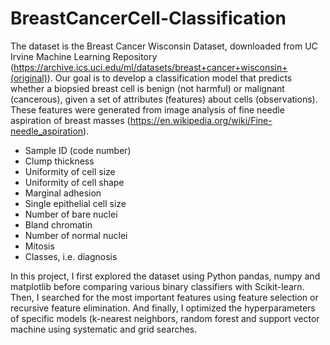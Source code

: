 # BreastCancerCell-Classification

The dataset is the Breast Cancer Wisconsin Dataset, downloaded from UC Irvine Machine Learning Repository (https://archive.ics.uci.edu/ml/datasets/breast+cancer+wisconsin+(original)).
Our goal is to develop a classification model that predicts whether a biopsied breast cell is benign (not harmful) or malignant (cancerous), given a set of attributes (features) about cells (observations). These features were generated from image analysis of fine needle aspiration of breast masses (https://en.wikipedia.org/wiki/Fine-needle_aspiration).
- Sample ID (code number)
- Clump thickness
- Uniformity of cell size
- Uniformity of cell shape
- Marginal adhesion
- Single epithelial cell size
- Number of bare nuclei
- Bland chromatin
- Number of normal nuclei
- Mitosis
- Classes, i.e. diagnosis

In this project, I first explored the dataset using Python pandas, numpy and matplotlib before comparing various binary classifiers with Scikit-learn. Then, I searched for the most important features using feature selection or recursive feature elimination. And finally, I optimized the hyperparameters of specific models (k-nearest neighbors, random forest and support vector machine using systematic and grid searches.
